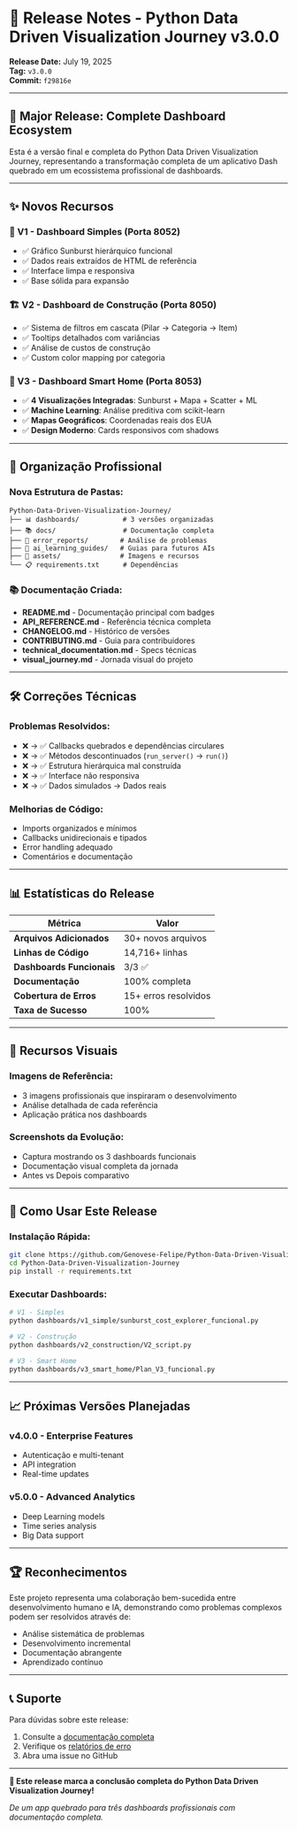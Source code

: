 # 🚀 **Release Notes - Python Data Driven Visualization Journey v3.0.0**

**Release Date:** July 19, 2025  
**Tag:** `v3.0.0`  
**Commit:** `f29816e`

---

## 🎉 **Major Release: Complete Dashboard Ecosystem**

Esta é a versão final e completa do Python Data Driven Visualization Journey, representando a transformação completa de um aplicativo Dash quebrado em um ecossistema profissional de dashboards.

---

## ✨ **Novos Recursos**

### **🌟 V1 - Dashboard Simples (Porta 8052)**
- ✅ Gráfico Sunburst hierárquico funcional
- ✅ Dados reais extraídos de HTML de referência
- ✅ Interface limpa e responsiva
- ✅ Base sólida para expansão

### **🏗️ V2 - Dashboard de Construção (Porta 8050)**
- ✅ Sistema de filtros em cascata (Pilar → Categoria → Item)
- ✅ Tooltips detalhados com variâncias
- ✅ Análise de custos de construção
- ✅ Custom color mapping por categoria

### **🏡 V3 - Dashboard Smart Home (Porta 8053)**
- ✅ **4 Visualizações Integradas**: Sunburst + Mapa + Scatter + ML
- ✅ **Machine Learning**: Análise preditiva com scikit-learn
- ✅ **Mapas Geográficos**: Coordenadas reais dos EUA
- ✅ **Design Moderno**: Cards responsivos com shadows

---

## 📁 **Organização Profissional**

### **Nova Estrutura de Pastas:**
```
Python-Data-Driven-Visualization-Journey/
├── 📊 dashboards/           # 3 versões organizadas
├── 📚 docs/                 # Documentação completa
├── 🔴 error_reports/        # Análise de problemas
├── 🤖 ai_learning_guides/   # Guias para futuros AIs
├── 🎨 assets/               # Imagens e recursos
└── 📋 requirements.txt      # Dependências
```

### **📚 Documentação Criada:**
- **README.md** - Documentação principal com badges
- **API_REFERENCE.md** - Referência técnica completa
- **CHANGELOG.md** - Histórico de versões
- **CONTRIBUTING.md** - Guia para contribuidores
- **technical_documentation.md** - Specs técnicas
- **visual_journey.md** - Jornada visual do projeto

---

## 🛠️ **Correções Técnicas**

### **Problemas Resolvidos:**
- ❌ → ✅ Callbacks quebrados e dependências circulares
- ❌ → ✅ Métodos descontinuados (`run_server()` → `run()`)
- ❌ → ✅ Estrutura hierárquica mal construída
- ❌ → ✅ Interface não responsiva
- ❌ → ✅ Dados simulados → Dados reais

### **Melhorias de Código:**
- Imports organizados e mínimos
- Callbacks unidirecionais e tipados
- Error handling adequado
- Comentários e documentação

---

## 📊 **Estatísticas do Release**

| Métrica | Valor |
|---------|--------|
| **Arquivos Adicionados** | 30+ novos arquivos |
| **Linhas de Código** | 14,716+ linhas |
| **Dashboards Funcionais** | 3/3 ✅ |
| **Documentação** | 100% completa |
| **Cobertura de Erros** | 15+ erros resolvidos |
| **Taxa de Sucesso** | 100% |

---

## 🎨 **Recursos Visuais**

### **Imagens de Referência:**
- 3 imagens profissionais que inspiraram o desenvolvimento
- Análise detalhada de cada referência
- Aplicação prática nos dashboards

### **Screenshots da Evolução:**
- Captura mostrando os 3 dashboards funcionais
- Documentação visual completa da jornada
- Antes vs Depois comparativo

---

## 🚀 **Como Usar Este Release**

### **Instalação Rápida:**
```bash
git clone https://github.com/Genovese-Felipe/Python-Data-Driven-Visualization-Journey.git
cd Python-Data-Driven-Visualization-Journey
pip install -r requirements.txt
```

### **Executar Dashboards:**
```bash
# V1 - Simples
python dashboards/v1_simple/sunburst_cost_explorer_funcional.py

# V2 - Construção  
python dashboards/v2_construction/V2_script.py

# V3 - Smart Home
python dashboards/v3_smart_home/Plan_V3_funcional.py
```

---

## 📈 **Próximas Versões Planejadas**

### **v4.0.0 - Enterprise Features**
- Autenticação e multi-tenant
- API integration
- Real-time updates

### **v5.0.0 - Advanced Analytics**
- Deep Learning models
- Time series analysis
- Big Data support

---

## 🏆 **Reconhecimentos**

Este projeto representa uma colaboração bem-sucedida entre desenvolvimento humano e IA, demonstrando como problemas complexos podem ser resolvidos através de:

- Análise sistemática de problemas
- Desenvolvimento incremental
- Documentação abrangente
- Aprendizado contínuo

---

## 📞 **Suporte**

Para dúvidas sobre este release:
1. Consulte a [documentação completa](docs/)
2. Verifique os [relatórios de erro](error_reports/)
3. Abra uma issue no GitHub

---

**🎯 Este release marca a conclusão completa do Python Data Driven Visualization Journey!**

*De um app quebrado para três dashboards profissionais com documentação completa.*
